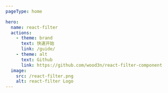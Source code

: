 ```yaml
---
pageType: home

hero:
  name: react-filter
  actions:
    - theme: brand
      text: 快速开始
      link: /guide/
    - theme: alt
      text: Github
      link: https://github.com/wood3n/react-filter-component
  image:
    src: /react-filter.png
    alt: react-filter Logo
---
```

